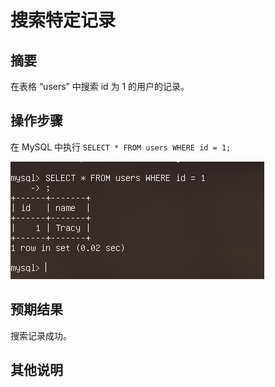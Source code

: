# 搜索特定记录

## 摘要

在表格 “users” 中搜索 id 为 1 的用户的记录。

## 操作步骤

在 MySQL 中执行 `SELECT * FROM users WHERE id = 1;`

![搜索特定记录](./img/搜索特定记录.png)

## 预期结果

搜索记录成功。

## 其他说明
